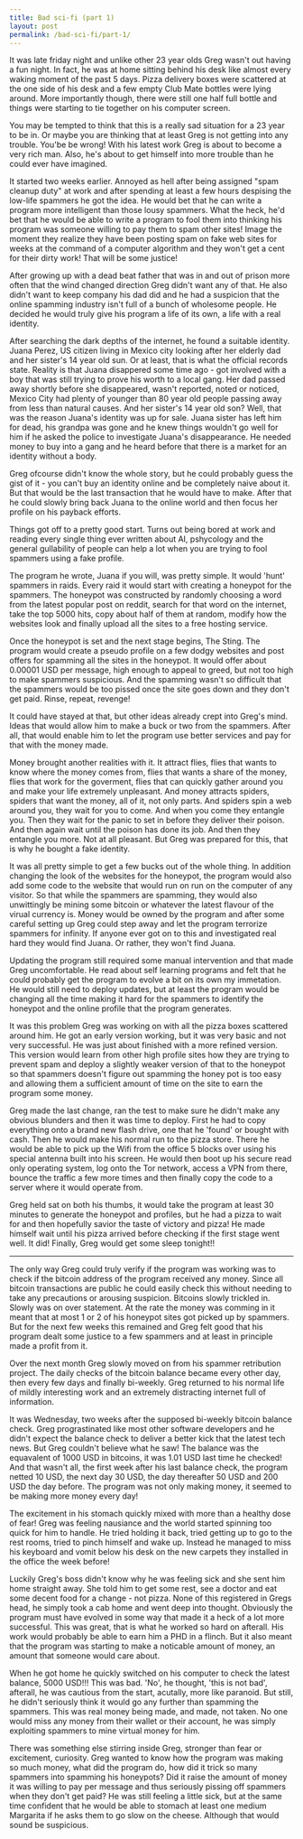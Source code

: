 ```yaml
---
title: Bad sci-fi (part 1)
layout: post
permalink: /bad-sci-fi/part-1/
---
```


It was late friday night and unlike other 23 year olds Greg wasn't out having a fun night. In fact, he was at home sitting behind his desk like almost every waking moment of the past 5 days. Pizza delivery boxes were scattered at the one side of his desk and a few empty Club Mate bottles were lying around. More importantly though, there were still one half full bottle and things were starting to tie together on his computer screen.

You may be tempted to think that this is a really sad situation for a 23 year to be in. Or maybe you are thinking that at least Greg is not getting into any trouble. You'be be wrong! With his latest work Greg is about to become a very rich man. Also, he's about to get himself into more trouble than he could ever have imagined.

It started two weeks earlier. Annoyed as hell after being assigned "spam cleanup duty" at work and after spending at least a few hours despising the low-life spammers he got the idea. He would bet that he can write a program more intelligent than those lousy spammers. What the heck, he'd bet that he would be able to write a program to fool them into thinking his program was someone willing to pay them to spam other sites! Image the moment they realize they have been posting spam on fake web sites for weeks at the command of a computer algorithm and they won't get a cent for their dirty work! That will be some justice!

After growing up with a dead beat father that was in and out of prison more often that the wind changed direction Greg didn't want any of that. He also didn't want to keep company his dad did and he had a suspicion that the online spamming industry isn't full of a bunch of wholesome people. He decided he would truly give his program a life of its own, a life with a real identity. 

After searching the dark depths of the internet, he found a suitable identity. Juana Perez, US citizen living in Mexico city looking after her elderly dad and her sister's 14 year old sun. Or at least, that is what the official records state. Reality is that Juana disappered some time ago - got involved with a boy that was still trying to prove his worth to a local gang. Her dad passed away shortly before she disappeared, wasn't reported, noted or noticed, Mexico City had plenty of younger than 80 year old people passing away from less than natural causes. And her sister's 14 year old son? Well, that was the reason Juana's identity was up for sale. Juana sister has left him for dead, his grandpa was gone and he knew things wouldn't go well for him if he asked the police to investigate Juana's disappearance. He needed money to buy into a gang and he heard before that there is a market for an identity without a body.

Greg ofcourse didn't know the whole story, but he could probably guess the gist of it - you can't buy an identity online and be completely naive about it. But that would be the last transaction that he would have to make. After that he could slowly bring back Juana to the online world and then focus her profile on his payback efforts.

Things got off to a pretty good start. Turns out being bored at work and reading every single thing ever written about AI, pshycology and the general gullability of people can help a lot when you are trying to fool spammers using a fake profile.

The program he wrote, Juana if you will, was pretty simple. It would 'hunt' spammers in raids. Every raid it would start with creating a honeypot for the spammers. The honeypot was constructed by randomly choosing a word from the latest popular post on reddit, search for that word on the internet, take the top 5000 hits, copy about half of them at random, modify how the websites look and finally upload all the sites to a free hosting service. 

Once the honeypot is set and the next stage begins, The Sting. The program would create a pseudo profile on a few dodgy websites and post offers for spamming all the sites in the honeypot. It would offer about 0.00001 USD per message, high enough to appeal to greed, but not too high to make spammers suspicious. And the spamming wasn't so difficult that the spammers would be too pissed once the site goes down and they don't get paid. Rinse, repeat, revenge!

It could have stayed at that, but other ideas already crept into Greg's mind. Ideas that would allow him to make a buck or two from the spammers. After all, that would enable him to let the program use better services and pay for that with the money made.

Money brought another realities with it. It attract flies, flies that wants to know where the money comes from, flies that wants a share of the money, flies that work for the goverment, flies that can quickly gather around you and make your life extremely unpleasant. And money attracts spiders, spiders that want the money, all of it, not only parts. And spiders spin a web around you, they wait for you to come. And when you come they entangle you. Then they wait for the panic to set in before they deliver their poison. And then again wait until the poison has done its job. And then they entangle you more. Not at all pleasant. But Greg was prepared for this, that is why he bought a fake identity.

It was all pretty simple to get a few bucks out of the whole thing. In addition changing the look of the websites for the honeypot, the program would also add some code to the website that would run on run on the computer of any visitor. So that while the spammers are spamming, they would also unwittingly be mining some bitcoin or whatever the latest flavour of the virual currency is. Money would be owned by the program and after some careful setting up Greg could step away and let the program terrorize spammers for infinity. If anyone ever got on to this and investigated real hard they would find Juana. Or rather, they won't find Juana.

Updating the program still required some manual intervention and that made Greg uncomfortable. He read about self learning programs and felt that he could probably get the program to evolve a bit on its own my immetation. He would still need to deploy updates, but at least the program would be changing all the time making it hard for the spammers to identify the honeypot and the online profile that the program generates.

It was this problem Greg was working on with all the pizza boxes scattered around him. He got an early version working, but it was very basic and not very successful. He was just about finished with a more refined version. This version would learn from other high profile sites how they are trying to prevent spam and deploy a slightly weaker version of that to the honeypot so that spammers doesn't figure out spamming the honey pot is too easy and allowing them a sufficient amount of time on the site to earn the program some money.

Greg made the last change, ran the test to make sure he didn't make any obvious blunders and then it was time to deploy. First he had to copy everything onto a brand new flash drive, one that he 'found' or bought with cash. Then he would make his normal run to the pizza store. There he would be able to pick up the Wifi from the office 5 blocks over using his special antenna built into his screen. He would then boot up his secure read only operating system, log onto the Tor network, access a VPN from there, bounce the traffic a few more times and then finally copy the code to a server where it would operate from.

Greg held sat on both his thumbs, it would take the program at least 30 minutes to generate the honeypot and profiles, but he had a pizza to wait for and then hopefully savior the taste of victory and pizza! He made himself wait until his pizza arrived before checking if the first stage went well. It did! Finally, Greg would get some sleep tonight!!

----
 
The only way Greg could truly verify if the program was working was to check if the bitcoin address of the program received any money. Since all bitcoin transactions are public he could easily check this without needing to take any precautions or arousing suspicion. Bitcoins slowly trickled in. Slowly was on over statement. At the rate the money was comming in it meant that at most 1 or 2 of his honeypot sites got picked up by spammers. But for the next few weeks this remained and Greg felt good that his program dealt some justice to a few spammers and at least in principle made a profit from it.

Over the next month Greg slowly moved on from his spammer retribution project. The daily checks of the bitcoin balance became every other day, then every few days and finally bi-weekly. Greg returned to his normal life of mildly interesting work and an extremely distracting internet full of information.

It was Wednesday, two weeks after the supposed bi-weekly bitcoin balance check. Greg prograstinated like most other software developers and he didn't expect the balance check to deliver a better kick that the latest tech news. But Greg couldn't believe what he saw! The balance was the equavalent of 1000 USD in bitcoins, it was 1.01 USD last time he checked! And that wasn't all, the first week after his last balance check, the program netted 10 USD, the next day 30 USD, the day thereafter 50 USD and 200 USD the day before. The program was not only making money, it seemed to be making more money every day!

The excitement in his stomach quickly mixed with more than a healthy dose of fear! Greg was feeling nausiance and the world started spinning too quick for him to handle. He tried holding it back, tried getting up to go to the rest rooms, tried to pinch himself and wake up. Instead he managed to miss his keyboard and vomit below his desk on the new carpets they installed in the office the week before!

Luckily Greg's boss didn't know why he was feeling sick and she sent him home straight away. She told him to get some rest, see a doctor and eat some decent food for a change - not pizza. None of this registered in Gregs head, he simply took a cab home and went deep into thought. Obviously the program must have evolved in some way that made it a heck of a lot more successful. This was great, that is what he worked so hard on afterall. His work would probably be able to earn him a PHD in a flinch. But it also meant that the program was starting to make a noticable amount of money, an amount that someone would care about.

When he got home he quickly switched on his computer to check the latest balance, 5000 USD!!! This was bad. 'No', he thought, 'this is not bad', afterall, he was cautious from the start, acutally, more like paranoid. But still, he didn't seriously think it would go any further than spamming the spammers. This was real money being made, and made, not taken. No one would miss any money from their wallet or their account, he was simply exploiting spammers to mine virtual money for him.

There was something else stirring inside Greg, stronger than fear or excitement, curiosity. Greg wanted to know how the program was making so much money, what did the program do, how did it trick so many spammers into spamming his honeypots? Did it raise the amount of money it was willing to pay per message and thus seriously pissing off spammers when they don't get paid? He was still feeling a little sick, but at the same time confident that he would be able to stomach at least one medium Margarita if he asks them to go slow on the cheese. Although that would sound be suspicious.
